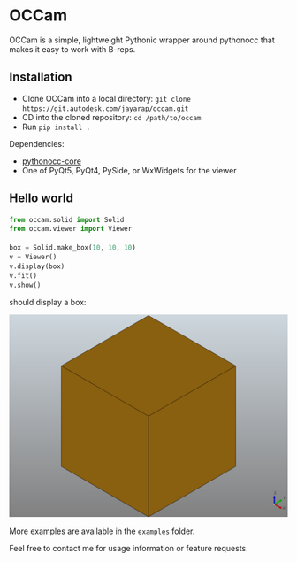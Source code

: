 # OCCam

OCCam is a simple, lightweight Pythonic wrapper around pythonocc that makes it easy to work with B-reps.

## Installation

- Clone OCCam into a local directory: `git clone https://git.autodesk.com/jayarap/occam.git`
- CD into the cloned repository: `cd /path/to/occam`
- Run `pip install .`


Dependencies:

- [pythonocc-core](https://github.com/tpaviot/pythonocc-core)
- One of PyQt5, PyQt4, PySide, or WxWidgets for the viewer


## Hello world

```python
from occam.solid import Solid
from occam.viewer import Viewer

box = Solid.make_box(10, 10, 10)
v = Viewer()
v.display(box)
v.fit()
v.show()
```

should display a box:

![hello world viewer](examples/ex1_hello_world.png "Hello world")

More examples are available in the `examples` folder.


Feel free to contact me for usage information or feature requests.